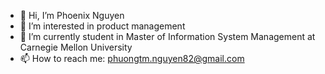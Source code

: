 - 👋 Hi, I’m Phoenix Nguyen
- 👀 I’m interested in product management
- 🌱 I’m currently student in Master of Information System Management at Carnegie Mellon University
- 📫 How to reach me: phuongtm.nguyen82@gmail.com

<!---
phoenix-ng82/phoenix-ng82 is a ✨ special ✨ repository because its `ABOUTME.md` (this file) appears on your GitHub profile.
You can click the Preview link to take a look at your changes.
--->
